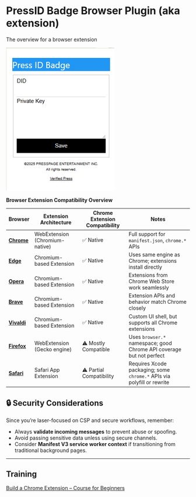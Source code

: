 # PressID Badge Browser Plugin (aka extension)
The overview for a browser extension

![popup.html](./images/popup.png)


**Browser Extension Compatibility Overview**

| Browser     | Extension Architecture       | Chrome Extension Compatibility | Notes |
|-------------|------------------------------|-------------------------------|-------|
| [**Chrome**](chrome/README.md)   | WebExtension (Chromium-native) | ✅ Native                     | Full support for `manifest.json`, `chrome.*` APIs |
| [**Edge**](edge/README.md)     | Chromium-based Extension       | ✅ Native                     | Uses same engine as Chrome; extensions install directly |
| [**Opera**](opera/README.md)    | Chromium-based Extension       | ✅ Native                     | Extensions from Chrome Web Store work seamlessly |
| [**Brave**](brave/README.md)    | Chromium-based Extension       | ✅ Native                     | Extension APIs and behavior match Chrome closely |
| [**Vivaldi**](vivaldi/README.md)  | Chromium-based Extension       | ✅ Native                     | Custom UI shell, but supports all Chrome extensions |
| [**Firefox**](firefox/README.md)  | WebExtension (Gecko engine)    | ⚠️ Mostly Compatible          | Uses `browser.*` namespace; good Chrome API coverage but not perfect |
| [**Safari**](safari/README.md)   | Safari App Extension           | ⚠️ Partial Compatibility      | Requires Xcode packaging; some `chrome.*` APIs via polyfill or rewrite |

## 🔒 Security Considerations

Since you’re laser-focused on CSP and secure workflows, remember:
- Always **validate incoming messages** to prevent abuse or spoofing.
- Avoid passing sensitive data unless using secure channels.
- Consider **Manifest V3 service worker context** if transitioning from traditional background pages.

---

## Training
[Build a Chrome Extension – Course for Beginners](https://www.youtube.com/watch?v=0n809nd4Zu4)

